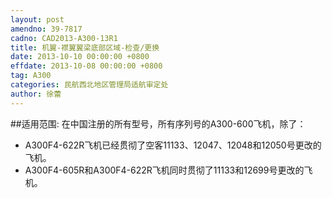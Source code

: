```yaml
---
layout: post
amendno: 39-7817
cadno: CAD2013-A300-13R1
title: 机翼-襟翼翼梁底部区域-检查/更换
date: 2013-10-10 00:00:00 +0800
effdate: 2013-10-08 00:00:00 +0800
tag: A300
categories: 民航西北地区管理局适航审定处
author: 徐蕾
---
```


##适用范围:
在中国注册的所有型号，所有序列号的A300-600飞机，除了：
- A300F4-622R飞机已经贯彻了空客11133、12047、12048和12050号更改的飞机。
- A300F4-605R和A300F4-622R飞机同时贯彻了11133和12699号更改的飞机。

